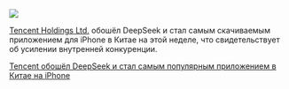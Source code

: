 <!--2025-03-04 12:58:57-->
<div class="yb">
  <div class="rss smaller1 habr"><img src="https://habrastorage.org/getpro/habr/upload_files/67f/2ae/a27/67f2aea27aca9b58152b3697e2b9bdf7.jpg" /><p><a href="https://www.bloomberg.com/quote/700:HK">Tencent Holdings Ltd.</a>&nbsp;обошёл DeepSeek и стал самым скачиваемым приложением для iPhone в Китае на этой неделе, что свидетельствует об усилении внутренней конкуренции.</p><p></p> <a... <br><a class="light" href="https://habr.com/ru/companies/bothub/news/887796/?utm_source=habrahabr&utm_medium=rss&utm_campaign=887796">Tencent обошёл DeepSeek и стал самым популярным приложением в Китае на iPhone</a></div>
</div>
